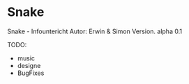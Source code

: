 # Snake
Snake - Infountericht
Autor: Erwin & Simon
Version. alpha 0.1

TODO:
- music
- designe
- BugFixes
